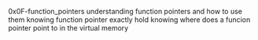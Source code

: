 0x0F-function_pointers
understanding function pointers and how to use them
knowing function pointer exactly hold
knowing where does a funcion pointer point to in the virtual memory
